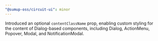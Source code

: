```yaml
---
"@sumup-oss/circuit-ui": minor
---
```


Introduced an optional `contentClassName` prop, enabling custom styling for the content of Dialog-based components, including Dialog, ActionMenu, Popover, Modal, and NotificationModal.
